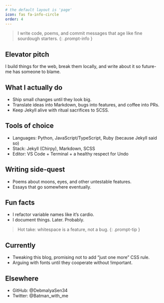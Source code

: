 ```yaml
---
# the default layout is 'page'
icon: fas fa-info-circle
order: 4
---
```



> I write code, poems, and commit messages that age like fine sourdough starters.
{: .prompt-info }

## Elevator pitch

I build things for the web, break them locally, and write about it so future-me has someone to blame.

## What I actually do

- Ship small changes until they look big.
- Translate ideas into Markdown, bugs into features, and coffee into PRs.
- Keep Jekyll alive with ritual sacrifices to SCSS.

## Tools of choice

- Languages: Python, JavaScript/TypeScript, Ruby (because Jekyll said so)
- Stack: Jekyll (Chirpy), Markdown, SCSS
- Editor: VS Code + Terminal + a healthy respect for Undo

## Writing side-quest

- Poems about moons, eyes, and other untestable features.
- Essays that go somewhere eventually.

## Fun facts

- I refactor variable names like it’s cardio.
- I document things. Later. Probably.
  
> Hot take: whitespace is a feature, not a bug.
{: .prompt-tip }

## Currently

- Tweaking this blog, promising not to add “just one more” CSS rule.
- Arguing with fonts until they cooperate without !important.

## Elsewhere

- GitHub: @DebmalyaSen34
- Twitter: @Batman_with_me
